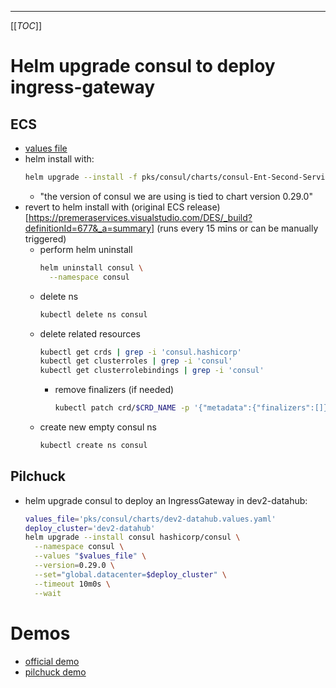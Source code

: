 
---

[[_TOC_]]

# Helm upgrade consul to deploy ingress-gateway
## ECS
- [values file](https://premeraservices.visualstudio.com/DES/_git/pks-consul-ingress-poc?path=%2Fconsul-Ent-Second-ServiceMeshDC2.yml)
- helm install with:
    ```sh
    helm upgrade --install -f pks/consul/charts/consul-Ent-Second-ServiceMeshDC2.yml --set="global.datacenter=test1-ecs” consul hashicorp/consul --version=0.29.0 -n consul --wait --timeout 10m0s
    ```
    - "the version of consul we are using is tied to chart version 0.29.0"
- revert to helm install with (original ECS release)[https://premeraservices.visualstudio.com/DES/_build?definitionId=677&_a=summary] (runs every 15 mins or can be manually triggered)
    - perform helm uninstall
        ```sh
        helm uninstall consul \
          --namespace consul
        ```
    - delete ns
        ```sh
        kubectl delete ns consul
        ```
    - delete related resources
        ```sh
        kubectl get crds | grep -i 'consul.hashicorp'
        kubectl get clusterroles | grep -i 'consul'
        kubectl get clusterrolebindings | grep -i 'consul'
        ```
        - remove finalizers (if needed)
            ```sh
            kubectl patch crd/$CRD_NAME -p '{"metadata":{"finalizers":[]}}' --type=merge
            ```
    - create new empty consul ns
        ```sh
        kubectl create ns consul
        ```

## Pilchuck
- helm upgrade consul to deploy an IngressGateway in dev2-datahub:
    ```sh
    values_file='pks/consul/charts/dev2-datahub.values.yaml'
    deploy_cluster='dev2-datahub'
    helm upgrade --install consul hashicorp/consul \
      --namespace consul \
      --values "$values_file" \
      --version=0.29.0 \
      --set="global.datacenter=$deploy_cluster" \
      --timeout 10m0s \
      --wait
    ```

# Demos
- [official demo](https://www.consul.io/docs/k8s/connect/ingress-gateways)
- [pilchuck demo](https://pbc.visualstudio.com/Premera/_git/DataHub_Platform?version=GBmaster&path=%2Fpks%2Fconsul%2Fdemo%2FREADME.demo.md&_a=preview)
